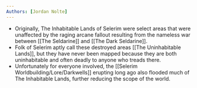 ```yaml
---
Authors: [Jordan Nolte]
---
```


- Originally, The Inhabitable Lands of Selerim were select areas that were unaffected by the raging arcane fallout resulting from the nameless war between [[The Seldarine]] and [[The Dark Seldarine]]. 
- Folk of Selerim aptly call these destroyed areas [[The Uninhabitable Lands]], but they have never been mapped because they are both uninhabitable and often deadly to anyone who treads there.
- Unfortunately for everyone involved, the [[Selerim Worldbuilding/Lore/Darkwells]] erupting long ago also flooded much of The Inhabitable Lands, further reducing the scope of the world.